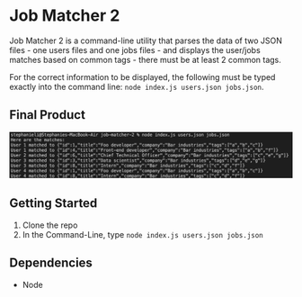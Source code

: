 # Job Matcher 2

Job Matcher 2 is a command-line utility that parses the data of two JSON files - one users files and one jobs files - and displays the user/jobs matches based on common tags - there must be at least 2 common tags.

For the correct information to be displayed, the following must be typed exactly into the command line: `node index.js users.json jobs.json`.

## Final Product

![demo](https://github.com/StephhyL/job-matcher-2/blob/main/docs/finalProduct.png)

## Getting Started

1. Clone the repo
2. In the Command-Line, type `node index.js users.json jobs.json`

## Dependencies

- Node
